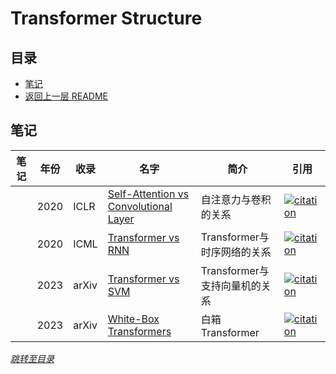 # Transformer Structure

## 目录
- [笔记](#笔记)
- [返回上一层 README](../README.md)


## 笔记

| 笔记 | 年份 | 收录 | 名字                                                         | 简介                 | 引用 |
| ------ | ---- | ---- | ------------------------------------------------------------ | -------------------- | ------------------------------------------------------------ |
|  | 2020 | ICLR | [Self-Attention vs Convolutional Layer](https://arxiv.org/pdf/1911.03584.pdf) | 自注意力与卷积的关系                   |[![citation](https://img.shields.io/badge/dynamic/json?label=citation&query=citationCount&url=https%3A%2F%2Fapi.semanticscholar.org%2Fgraph%2Fv1%2Fpaper%2F1ce1d287e825c78d381a95c0134e080bf1310611%3Ffields%3DcitationCount)](https://www.semanticscholar.org/paper/On-the-Relationship-between-Self-Attention-and-Cordonnier-Loukas/1ce1d287e825c78d381a95c0134e080bf1310611)  |
|  | 2020 | ICML | [Transformer vs RNN](https://arxiv.org/pdf/2006.16236.pdf) | Transformer与时序网络的关系               |[![citation](https://img.shields.io/badge/dynamic/json?label=citation&query=citationCount&url=https%3A%2F%2Fapi.semanticscholar.org%2Fgraph%2Fv1%2Fpaper%2F6f68e1bb253925d8431588555d3010419f322e04%3Ffields%3DcitationCount)](https://www.semanticscholar.org/paper/Transformers-are-RNNs%3A-Fast-Autoregressive-with-Katharopoulos-Vyas/6f68e1bb253925d8431588555d3010419f322e04)  |
|  | 2023 | arXiv | [Transformer vs SVM](https://arxiv.org/pdf/2308.16898.pdf) | Transformer与支持向量机的关系                  |[![citation](https://img.shields.io/badge/dynamic/json?label=citation&query=citationCount&url=https%3A%2F%2Fapi.semanticscholar.org%2Fgraph%2Fv1%2Fpaper%2Ff9a4ed62ea6da274c1c81748b2bca240655b7c29%3Ffields%3DcitationCount)](https://www.semanticscholar.org/paper/Transformers-as-Support-Vector-Machines-Tarzanagh-Li/f9a4ed62ea6da274c1c81748b2bca240655b7c29)  |
|  | 2023 | arXiv | [White-Box Transformers](https://arxiv.org/pdf/2306.01129.pdf) | 白箱Transformer                  |[![citation](https://img.shields.io/badge/dynamic/json?label=citation&query=citationCount&url=https%3A%2F%2Fapi.semanticscholar.org%2Fgraph%2Fv1%2Fpaper%2Fe94804f8df0e5a3eff6f0a278606d60dcb767d56%3Ffields%3DcitationCount)](https://www.semanticscholar.org/paper/White-Box-Transformers-via-Sparse-Rate-Reduction-Yu-Buchanan/e94804f8df0e5a3eff6f0a278606d60dcb767d56)  |


*[跳转至目录](#目录)*